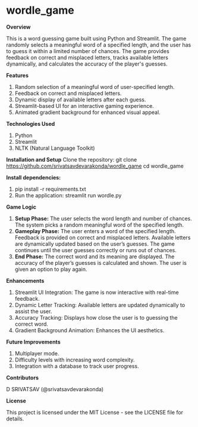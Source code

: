 # wordle_game

**Overview** 

This is a word guessing game built using Python and Streamlit. The game randomly selects a meaningful word of a specified length, and the user has to guess it within a limited number of chances. The game provides feedback on correct and misplaced letters, tracks available letters dynamically, and calculates the accuracy of the player's guesses.

**Features**
1. Random selection of a meaningful word of user-specified length.
2. Feedback on correct and misplaced letters.
3. Dynamic display of available letters after each guess.
4. Streamlit-based UI for an interactive gaming experience.
5. Animated gradient background for enhanced visual appeal.

**Technologies Used**
1. Python
2. Streamlit
3. NLTK (Natural Language Toolkit)

**Installation and Setup**
Clone the repository: 
git clone https://github.com/srivatsavdevarakonda/wordle_game
cd wordle_game

**Install dependencies:**
1. pip install -r requirements.txt
2. Run the application:
   streamlit run wordle.py

**Game Logic**
  1. **Setup Phase:**
    The user selects the word length and number of chances.
    The system picks a random meaningful word of the specified length.
  2. **Gameplay Phase:**
    The user enters a word of the specified length.
    Feedback is provided on correct and misplaced letters.
    Available letters are dynamically updated based on the user’s guesses.
    The game continues until the user guesses correctly or runs out of chances.
  3. **End Phase:**
    The correct word and its meaning are displayed.
    The accuracy of the player’s guesses is calculated and shown.
    The user is given an option to play again.

**Enhancements**
1. Streamlit UI Integration: The game is now interactive with real-time feedback.
2. Dynamic Letter Tracking: Available letters are updated dynamically to assist the user.
3. Accuracy Tracking: Displays how close the user is to guessing the correct word.
4. Gradient Background Animation: Enhances the UI aesthetics.

**Future Improvements**
1. Multiplayer mode.
2. Difficulty levels with increasing word complexity.
3. Integration with a database to track user progress.

**Contributors**

D SRIVATSAV (@srivatsavdevarakonda)

**License**

This project is licensed under the MIT License - see the LICENSE file for details.
